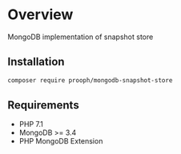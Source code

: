# Overview

MongoDB implementation of snapshot store

## Installation

```bash
composer require prooph/mongodb-snapshot-store
```

## Requirements

- PHP 7.1
- MongoDB >= 3.4
- PHP MongoDB Extension